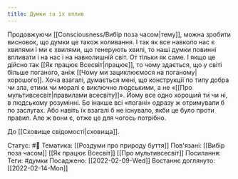 ```yaml
---
title: Думки та їх вплив
---
```

Продовжуючи [[Consciousness/Вибір поза часом|тему]], можна зробити висновок, що думки це також коливання. І так як все навколо нас є хвилями і ми є хвилями, що генерують хвилі, то наші думки повинні впливати і на нас і на навколишній світ. От тільки як саме. І якщо це дійсно так [[Як працює Всесвіт|працює]], то чому здається, що у світі більше поганого, аніж [[Чому ми зациклюємося на поганому|хорошого]]. Хоча взагалі, думається мені, що конструкції по типу добра чи зла, етики чи моралі є виключно людськими, а не «[[Про мультивсесвіт|правилами всесвіту]]». Йому все одно хороший ти чи ні, в людському розумінні. Бо інакше всі «погані» одразу ж отримували б по заслугах. Або навіть їх взагалі б не існувало, якби це було проти правил. Але ж вони є, отже це для чогось потрібно.

До [[Сховище свідомості|сховища]].

Статус: #🌱
Тематика: [[Роздуми про природу буття]]
Пов'язані: [[Вибір поза часом]] [[Як працює Всесвіт]] [[Про мультивсесвіт]]
Посилання: 
Теги: #думки
Посаджено: [[2022-02-09-Wed]]
Востаннє доглянуто: [[2022-02-14-Mon]]